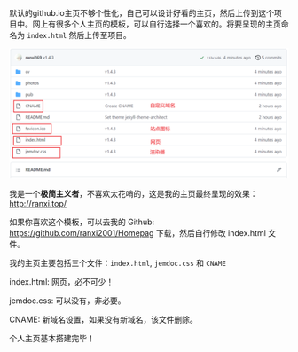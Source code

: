 默认的github.io主页不够个性化，自己可以设计好看的主页，然后上传到这个项目中。网上有很多个人主页的模板，可以自行选择一个喜欢的。将要呈现的主页命名为 `index.html` 然后上传至项目。

![image-readme1](https://github.com/ranxi169/ranxi169.github.io/blob/main/photos/readme1.png)

我是一个**极简主义者**，不喜欢太花哨的，这是我的主页最终呈现的效果：http://ranxi.top/

如果你喜欢这个模板，可以去我的 Github: https://github.com/ranxi2001/Homepag 下载，然后自行修改 index.html 文件。

我的主页主要包括三个文件：`index.html`, `jemdoc.css` 和 `CNAME`

index.html: 网页，必不可少！

jemdoc.css: 可以没有，非必要。

CNAME: 新域名设置，如果没有新域名，该文件删除。

个人主页基本搭建完毕！
